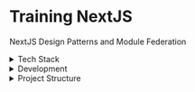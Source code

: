 # Training NextJS
NextJS Design Patterns and Module Federation


<details><summary>Tech Stack </summary>
<p>

#### Ecosystem:
```
NodeJs v.14.x
Express v4.16.0
Nodemon v2.0.19
Mysql v.2.17.0
Prisma v4.1.1
Jest": v28.1.3
Pino v6.14.0
```
</p></details>

<details><summary>Development</summary>
<p>

#### Setup repository
```
github clone git@github.com:jozemario/training-nextjs.git
cd training-nextjs/
git checkout dev
```
#### Setup project
```
# Install all the dependencies to run the apps in parallel.
run yarn 
# Install all the required dependencies on both host-app and remote-app
run npm run install:apps 
# Start both host-app and remote-app
run npm run start 

host-app on localhost:3000
remote-app on localhost:3001
Navigate to localhost:3000 
# Two Button Component should be visible, one from remote and another from host app
```
</p>
</details>

<details><summary>Project Structure</summary>
<p>

```
├── server.js        the entry point for starting the server (network configurations)
src/
  ├── app.js         Express(http-server) config
  ├── routes/        Express route handlers for all the endpoints of the app
  ├── middleware/    Middleware for the endpoints of the app
  ├── config/        Environment configurations
        ├── utils/   Common utils across app
  ├── services/      Service layer with the business logic
  ├── models/        Model layer with schemas
  ├── database/      Database schema with migrations and config
test/
  ├── integration/   All the integration tests of the app
├── package.json     Main project configuration file
├── ...              Others config files (.gitignore, etc)
```
</p>
</details>
